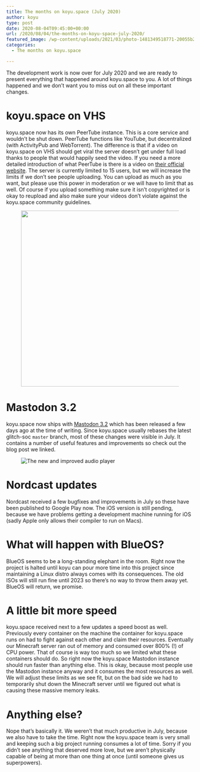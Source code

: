 ```yaml
---
title: The months on koyu.space (July 2020)
author: koyu
type: post
date: 2020-08-04T09:45:00+00:00
url: /2020/08/04/the-months-on-koyu-space-july-2020/
featured_image: /wp-content/uploads/2021/03/photo-1481349518771-20055b2a7b24.jpg
categories:
  - The months on koyu.space

---
```

The development work is now over for July 2020 and we are ready to present everything that happened around koyu.space to you. A lot of things happened and we don’t want you to miss out on all these important changes.

# koyu.space on VHS

koyu.space now has its own PeerTube instance. This is a core service and wouldn&#8217;t be shut down. PeerTube functions like YouTube, but decentralized (with ActivityPub and WebTorrent). The difference is that if a video on koyu.space on VHS should get viral the server doesn&#8217;t get under full load thanks to people that would happily seed the video. If you need a more detailed introduction of what PeerTube is there is a video on [their official website][1]. The server is currently limited to 15 users, but we will increase the limits if we don&#8217;t see people uploading. You can upload as much as you want, but please use this power in moderation or we will have to limit that as well. Of course if you upload something make sure it isn&#8217;t copyrighted or is okay to reupload and also make sure your videos don&#8217;t violate against the koyu.space community guidelines.<figure class="wp-block-image size-large">

<img loading="lazy" width="830" height="472" src="https://blog.koyu.space/wp-content/uploads/2021/03/vhs.png" alt="" class="wp-image-26" srcset="https://blog.koyu.space/wp-content/uploads/2021/03/vhs.png 830w, https://blog.koyu.space/wp-content/uploads/2021/03/vhs-300x171.png 300w, https://blog.koyu.space/wp-content/uploads/2021/03/vhs-768x437.png 768w" sizes="(max-width: 830px) 100vw, 830px" /> </figure> 

# Mastodon 3.2

koyu.space now ships with [Mastodon 3.2][2] which has been released a few days ago at the time of writing. Since koyu.space usually rebases the latest glitch-soc `master` branch, most of these changes were visible in July. It contains a number of useful features and improvements so check out the blog post we linked.<figure class="wp-block-image">

![The new and improved audio player][3] </figure> 

# Nordcast updates

Nordcast received a few bugfixes and improvements in July so these have been published to Google Play now. The iOS version is still pending, because we have problems getting a development machine running for iOS (sadly Apple only allows their compiler to run on Macs).

# What will happen with BlueOS?

BlueOS seems to be a long-standing elephant in the room. Right now the project is halted until koyu can pour more time into this project since maintaining a Linux distro always comes with its consequences. The old ISOs will still run fine until 2023 so there&#8217;s no way to throw them away yet. BlueOS will return, we promise.

# A little bit more speed

koyu.space received next to a few updates a speed boost as well. Previously every container on the machine the container for koyu.space runs on had to fight against each other and claim their resources. Eventually our Minecraft server ran out of memory and consumed over 800% (!) of CPU power. That of course is way too much so we limited what these containers should do. So right now the koyu.space Mastodon instance should run faster than anything else. This is okay, because most people use the Mastodon instance anyway and it consumes the most resources as well. We will adjust these limits as we see fit, but on the bad side we had to temporarily shut down the Minecraft server until we figured out what is causing these massive memory leaks.

# Anything else?

Nope that&#8217;s basically it. We weren&#8217;t that much productive in July, because we also have to take the time. Right now the koyu.space team is very small and keeping such a big project running consumes a lot of time. Sorry if you didn&#8217;t see anything that deserved more love, but we aren&#8217;t physically capable of being at more than one thing at once (until someone gives us superpowers).

 [1]: https://joinpeertube.org
 [2]: https://blog.joinmastodon.org/2020/08/mastodon-3.2/
 [3]: https://blog.joinmastodon.org/2020/08/mastodon-3.2/hero.png